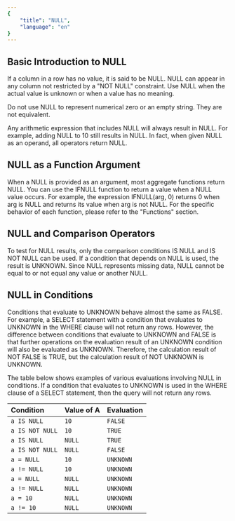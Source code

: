 ```yaml
---
{
    "title": "NULL",
    "language": "en"
}
---
```


## Basic Introduction to NULL

If a column in a row has no value, it is said to be NULL. NULL can appear in any column not restricted by a "NOT NULL" constraint. Use NULL when the actual value is unknown or when a value has no meaning.

Do not use NULL to represent numerical zero or an empty string. They are not equivalent.

Any arithmetic expression that includes NULL will always result in NULL. For example, adding NULL to 10 still results in NULL. In fact, when given NULL as an operand, all operators return NULL.

## NULL as a Function Argument

When a NULL is provided as an argument, most aggregate functions return NULL. You can use the IFNULL function to return a value when a NULL value occurs. For example, the expression IFNULL(arg, 0) returns 0 when arg is NULL and returns its value when arg is not NULL. For the specific behavior of each function, please refer to the "Functions" section.

## NULL and Comparison Operators

To test for NULL results, only the comparison conditions IS NULL and IS NOT NULL can be used. If a condition that depends on NULL is used, the result is UNKNOWN. Since NULL represents missing data, NULL cannot be equal to or not equal any value or another NULL.

## NULL in Conditions

Conditions that evaluate to UNKNOWN behave almost the same as FALSE. For example, a SELECT statement with a condition that evaluates to UNKNOWN in the WHERE clause will not return any rows. However, the difference between conditions that evaluate to UNKNOWN and FALSE is that further operations on the evaluation result of an UNKNOWN condition will also be evaluated as UNKNOWN. Therefore, the calculation result of NOT FALSE is TRUE, but the calculation result of NOT UNKNOWN is UNKNOWN.

The table below shows examples of various evaluations involving NULL in conditions. If a condition that evaluates to UNKNOWN is used in the WHERE clause of a SELECT statement, then the query will not return any rows.

| **Condition**   | **Value of A** | **Evaluation** |
| :-------------- | :------------- | :------------- |
| `a IS NULL`     | `10`           | `FALSE`        |
| `a IS NOT NULL` | `10`           | `TRUE`         |
| `a IS NULL`     | `NULL`         | `TRUE`         |
| `a IS NOT NULL` | `NULL`         | `FALSE`        |
| `a = NULL`      | `10`           | `UNKNOWN`      |
| `a != NULL`     | `10`           | `UNKNOWN`      |
| `a = NULL`      | `NULL`         | `UNKNOWN`      |
| `a != NULL`     | `NULL`         | `UNKNOWN`      |
| `a = 10`        | `NULL`         | `UNKNOWN`      |
| `a != 10`       | `NULL`         | `UNKNOWN`      |